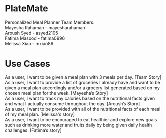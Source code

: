 # PlateMate
Personalized Meal Planner
Team Members: <br>
Mayesha Rahaman - mayesharahaman <br>
Aroush Syed - asyed2105 <br>
Fatima Masood - fatima0996 <br>
Melissa Xiao - mxiao86

# Use Cases 
As a user, I want to be given a meal plan with 3 meals per day. [Team Story] <br>
As a user, I want to provide a list of groceries I already have and want to be given a meal plan accordingly and/or a grocery list generated based on my chosen meal plan for the week. [Mayesha’s Story] <br>
As a user, I want to track my calories based on the nutritional facts given and what I actually consume throughout the day. [Aroush’s Story] <br>
As a user, I want to be provided with all of the nutritional facts of each meal of my meal plan. [Melissa's story] <br>
As a user, I want to be encouraged to eat healthier and explore new goals such as drinking more water and fruits daily by being given daily health challenges. [Fatima’s story]

